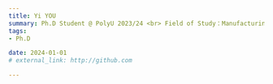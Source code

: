 ```yaml
---
title: Yi YOU  
summary: Ph.D Student @ PolyU 2023/24 <br> Field of Study：Manufacturing Planning, Scheduling and Execution <br> B.E. (Central South University)，M.Sc.(The University of Hong Kong)
tags:
- Ph.D

date: 2024-01-01
# external_link: http://github.com

---
```

